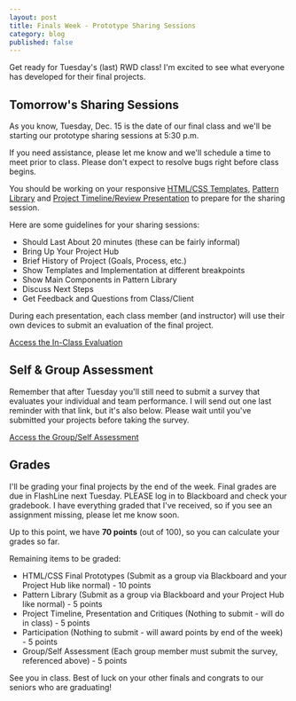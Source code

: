 ```yaml
---
layout: post
title: Finals Week - Prototype Sharing Sessions
category: blog
published: false
---
```


Get ready for Tuesday's (last) RWD class!  I'm excited to see what everyone has developed for their final projects.

## Tomorrow's Sharing Sessions

As you know, Tuesday, Dec. 15 is the date of our final class and we'll be starting our prototype sharing sessions at 5:30 p.m.

If you need assistance, please let me know and we'll schedule a time to meet prior to class.  Please don't expect to resolve bugs right before class begins.  

You should be working on your responsive <a href="http://rwdkent.com/class/assignments/templates">HTML/CSS Templates</a>, <a href="http://rwdkent.com/class/assignments/styleguide">Pattern Library</a> and <a href="http://rwdkent.com/class/assignments/timeline-presentation">Project Timeline/Review Presentation</a> to prepare for the sharing session.

Here are some guidelines for your sharing sessions:

* Should Last About 20 minutes (these can be fairly informal)
* Bring Up Your Project Hub
* Brief History of Project (Goals, Process, etc.)
* Show Templates and Implementation at different breakpoints
* Show Main Components in Pattern Library 
* Discuss Next Steps
* Get Feedback and Questions from Class/Client

During each presentation, each class member (and instructor) will use their own devices to submit an evaluation of the final project.

<a class="button button-small" href="http://www.rwdkent.com/class/eval">Access the In-Class Evaluation</a>

## Self & Group Assessment

Remember that after Tuesday you'll still need to submit a survey that evaluates your individual and team performance.  I will send out one last reminder with that link, but it's also below.  Please wait until you've submitted your projects before taking the survey.

<a class="button button-small" href="http://rwdkent.com/class/assignments/assessment/">Access the Group/Self Assessment</a>

## Grades

I'll be grading your final projects by the end of the week.  Final grades are due in FlashLine next Tuesday.  PLEASE log in to Blackboard and check your gradebook.  I have everything graded that I've received, so if you see an assignment missing, please let me know soon.

Up to this point, we have **70 points** (out of 100), so you can calculate your grades so far.

Remaining items to be graded:

* HTML/CSS Final Prototypes (Submit as a group via Blackboard and your Project Hub like normal) - 10 points
* Pattern Library (Submit as a group via Blackboard and your Project Hub like normal) - 5 points
* Project Timeline, Presentation and Critiques (Nothing to submit - will do in class) - 5 points
* Participation (Nothing to submit - will award points by end of the week) - 5 points
* Group/Self Assessment (Each group member must submit the survey, referenced above) - 5 points

See you in class.  Best of luck on your other finals and congrats to our seniors who are graduating!
